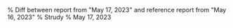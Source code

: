 % Diff between report from "May 17, 2023" and reference report from "May 16, 2023"
% Strudy
% May 17, 2023


